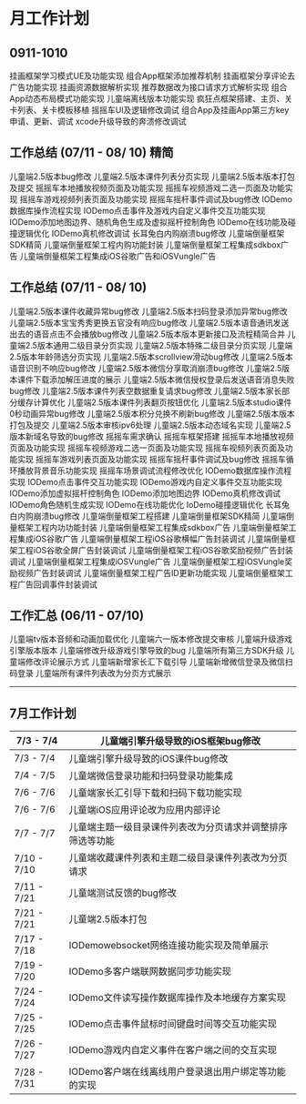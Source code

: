 # 月工作计划

## 0911-1010
挂画框架学习模式UE及功能实现
组合App框架添加推荐机制
挂画框架分享评论去广告功能实现
挂画资源数据解析实现
推荐数据改为接口请求方式解析实现
组合App动态布局模式功能实现
儿童端离线版本功能实现
疯狂点框架搭建、主页、关卡列表、关卡模板移植
摇摇车UI及逻辑修改调试
组合App及挂画App第三方key申请、更新、调试
xcode升级导致的奔溃修改调试


## 工作总结 (07/11 - 08/ 10) 精简
儿童端2.5版本bug修改
儿童端2.5版本课件列表分页实现
儿童端2.5版本版本打包及提交
摇摇车本地播放视频页面及功能实现
摇摇车视频游戏二选一页面及功能实现
摇摇车游戏视频列表页面及功能实现
摇摇车摇杆事件调试及bug修改
IODemo数据库操作流程实现
IODemo点击事件及游戏内自定义事件交互功能实现
IODemo添加地图边界、随机角色生成及虚拟摇杆控制角色
IODemo在线功能及碰撞逻辑优化
IODemo真机修改调试
长耳兔白内购崩溃bug修改
儿童端倒量框架SDK精简
儿童端倒量框架工程内购功能封装
儿童端倒量框架工程集成sdkbox广告
儿童端倒量框架工程集成iOS谷歌广告和iOSVungle广告

## 工作总结 (07/11 - 08/ 10)
儿童端2.5版本课件收藏异常bug修改
儿童端2.5版本扫码登录添加异常bug修改
儿童端2.5版本宝宝秀秀更换五官没有响应bug修改
儿童端2.5版本语音通讯发送出去的语音点击不会播放bug修改
儿童端2.5版本版本更新接口及流程精简合并
儿童端2.5版本通用二级目录分页实现
儿童端2.5版本特殊二级目录分页实现
儿童端2.5版本年龄筛选分页实现
儿童端2.5版本scrollview滑动bug修改
儿童端2.5版本语音识别不响应bug修改
儿童端2.5版本微信分享取消崩溃bug修改
儿童端2.5版本课件下载添加解压进度的展示
儿童端2.5版本微信授权登录后发送语音消息失败bug修改
儿童端2.5版本课件列表空数据重复请求bug修改
儿童端2.5版本家长部分缓存计算优化
儿童端2.5版本课件列表翻页按钮优化
儿童端2.5版本studio课件0秒动画异常bug修改
儿童端2.5版本积分兑换不刷新bug修改
儿童端2.5版本版本打包及提交
儿童端2.5版本审核ipv6处理
儿童端2.5版本动态域名实现
儿童端2.5版本新域名导致的bug修改
摇摇车需求确认
摇摇车框架搭建
摇摇车本地播放视频页面及功能实现
摇摇车视频游戏二选一页面及功能实现
摇摇车视频列表页面及功能实现
摇摇车游戏列表页面及功能实现
摇摇车摇杆事件调试及bug修改
摇摇车循环播放背景音乐功能实现
摇摇车场景调试流程修改优化
IODemo数据库操作流程实现
IODemo点击事件交互功能实现
IODemo游戏内自定义事件交互功能实现
IODemo添加虚拟摇杆控制角色
IODemo添加地图边界
IODemo真机修改调试
IODemo角色随机生成实现
IODemo在线功能优化
IoDemo碰撞逻辑优化
长耳兔白内购崩溃bug修改
儿童端倒量框架工程搭建
儿童端倒量框架SDK精简
儿童端倒量框架工程内功功能封装
儿童端倒量框架工程集成sdkbox广告
儿童端倒量框架工程集成iOS谷歌广告
儿童端倒量框架工程iOS谷歌横幅广告封装调试
儿童端倒量框架工程iOS谷歌全屏广告封装调试
儿童端倒量框架工程iOS谷歌奖励视频广告封装调试
儿童端倒量框架工程集成iOSVungle广告
儿童端倒量框架工程iOSVungle奖励视频广告封装调试
儿童端倒量框架工程广告ID更新功能实现
儿童端倒量框架工程广告回调事件封装调试



## 工作汇总 (06/11 - 07/10)
儿童端tv版本音频和动画加载优化
儿童端六一版本修改提交审核
儿童端升级游戏引擎版本版本
儿童端修改升级游戏引擎导致的bug
儿童端所有第三方SDK升级
儿童端修改评论展示方式
儿童端新增家长汇下载引导
儿童端新增微信登录及微信扫码登录
儿童端所有课件列表改为分页方式展示

- - -
## 7月工作计划
7/3 - 7/4 | 儿童端引擎升级导致的iOS框架bug修改
-|-
7/3 - 7/4 | 儿童端引擎升级导致的iOS课件bug修改
7/4 - 7/5 | 儿童端微信登录功能和扫码登录功能集成
7/6 - 7/6 | 儿童端家长汇引导下载和扫码下载功能实现
7/6 - 7/6 | 儿童端iOS应用评论改为应用内部评论
7/7 - 7/7 | 儿童端主题一级目录课件列表改为分页请求并调整排序筛选等功能
7/10 - 7/10 | 儿童端收藏课件列表和主题二级目录课件列表改为分页请求
7/11 - 7/21 | 儿童端测试反馈的bug修改
7/21 - 7/21 | 儿童端2.5版本打包
7/17 - 7/18 | IODemowebsocket网络连接功能实现及简单展示
7/19 - 7/20 | IODemo多客户端联网数据同步功能实现
7/24 - 7/24 | IODemo文件读写操作数据库操作及本地缓存方案实现 
7/25 - 7/25 | IODemo点击事件鼠标时间键盘时间等交互功能实现
7/26 - 7/27 | IODemo游戏内自定义事件在客户端之间的交互实现
7/28 - 7/31 | IODemo客户端在线离线用户登录退出用户绑定等功能的实现